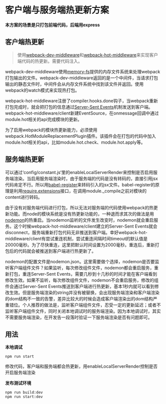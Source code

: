
# 客户端与服务端热更新方案

**本方案的场景是只打包前端代码，后端用express**

## 客户端热更新

>使用[webpack-dev-middleware](https://github.com/webpack/webpack-dev-middleware)和[webpack-hot-middleware](https://github.com/webpack-contrib/webpack-hot-middleware#readme)来实现客户端代码的热更新。需要代码注入。

webpack-dev-middleware使用[memory-fs](https://github.com/webpack/memory-fs)提供的内存文件系统来处理webpack打包输出的文件。webpack-dev-middleware返回的是一个中间件，当请求打包输出的静态文件时，中间件会从内存文件系统中找到该文件并返回。使用webpack的watch模式来实现热打包。

webpack-hot-middleware注册了compiler.hooks.done钩子，当webpack重新打包完成时，就会把打包的信息通过[Server-Sent Events](https://developer.mozilla.org/zh-CN/docs/Server-sent_events/Using_server-sent_events)机制发送到客户端。webpack-hot-middleware/client新建EventSource，在onmessage回调中通过module.hot相关的api完成模块的更新。

为了启用webpack的模块热更新能力，必须使用webpack.HotModuleReplacementPlugin插件。该插件会在打包的代码中加入module.hot相关的api，比如module.hot.check、module.hot.apply等。

## 服务端热更新

可以通过‘config/constant.js‘里的enableLocalServerRender来控制是否启用服务端渲染。当启用服务端渲染时，由于服务端的代码是没有转码的，直接引用jsx代码肯定不行。所以用[babel-register](https://github.com/babel/babel/tree/master/packages/babel-register)来转码引入的jsx文件。babel-register的原理是利用[require.extensions](https://nodejs.org/dist/latest-v8.x/docs/api/modules.html#modules_require_extensions)接口，在调用module._compile之前对模块的content进行转码。

由于没有对服务端代码进行打包，所以无法对服务端的代码使用webpack的热更新功能。而node的模块系统是没有热更新功能的，一种退而求其次的做法是用[nodemon](https://github.com/remy/nodemon)的热重启。当nodemon监听的文件发生改变时，nodemon就会重启服务。这个时候webpack-hot-middleware/client建立的Server-Sent Events就会disconnect，服务端重新打包代码无非推送到客户端。幸好webpack-hot-middleware/client有尝试重连机制，尝试重连间隔时间timeout的默认值是20000毫秒。为了尽快重连，这里把默认时间设置为2000毫秒。重连后，重新打包后的代码就会被推送到客户端进行热更新了。

nodemon的配置文件是nodemon.json。这里需要做个选择，nodemon是否要监听客户端组件文件？如果监听，每次修改组件文件，nodemon都会重启服务，重新打包，重连Server-Sent Events，需要几秒到十几秒的时间才能在客户端看到修改生效。如果不监听，每次修改组件文件，nodemon不会重启服务，修改的组件会通过Server-Sent Events推送到客户端进行热更新，基本1秒内就可以看到修改生效。但是服务端渲染的string并没有被替换，会出现服务端渲染和客户端渲染的dom结构不一致的告警，差异比较大的时候会造成客户端渲染出的dom结构严重错位。个人推荐的做法是，监听客户端组件文件，忍受一定的更新延迟；或者不监听客户端组件文件，同时关闭本地调试时的服务端渲染。因为本地调试时，其实不需要服务端渲染，在开发告一段落时验证一下服务端渲染是否有问题即可。

## 用法

**本地调试**

```
npm run start
```

修改代码，客户端和服务端都会热更新，用enableLocalServerRender控制是否开启服务端渲染

**发布测试环境**

```
npm run build:dev
npm run start:dev
```